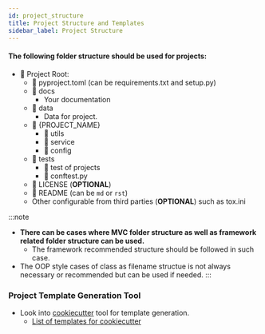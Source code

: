 ```yaml
---
id: project_structure
title: Project Structure and Templates
sidebar_label: Project Structure
---
```


#### The following folder structure should be used for projects:


* :file_folder: Project Root:
    - :memo: pyproject.toml (can be requirements.txt and setup.py)
    - :file_folder: docs
        * Your documentation
    - :file_folder: data
        * Data for project.
    - :file_folder: {PROJECT_NAME}
        + :file_folder: utils
        + :file_folder: service
        + :file_folder: config
    - :file_folder: tests
        + :file_folder: test of projects
        + :memo: conftest.py
    - :memo: LICENSE (**OPTIONAL**)
    - :memo: README (can be `md` or `rst`)
    - Other configurable from third parties (**OPTIONAL**) such as tox.ini

:::note
+ **There can be cases where MVC folder structure as well as framework related folder structure can be used.** 
    - The framework recommended structure should be followed in such case.
+ The OOP style cases of class as filename structue is not always necessary or recommended but can be used if needed.
:::


### Project Template Generation Tool 
* Look into [cookiecutter](https://cookiecutter.readthedocs.io/en/1.7.2/) tool for template generation.
    - [List of templates for cookiecutter](http://cookiecutter-templates.sebastianruml.name/)
